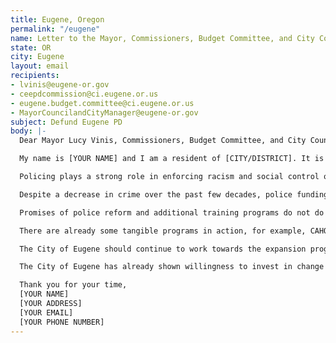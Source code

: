 ```yaml
---
title: Eugene, Oregon
permalink: "/eugene"
name: Letter to the Mayor, Commissioners, Budget Committee, and City Council
state: OR
city: Eugene
layout: email
recipients:
- lvinis@eugene-or.gov
- ceepdcommission@ci.eugene.or.us
- eugene.budget.committee@ci.eugene.or.us
- MayorCouncilandCityManager@eugene-or.gov
subject: Defund Eugene PD
body: |-
  Dear Mayor Lucy Vinis, Commissioners, Budget Committee, and City Council,

  My name is [YOUR NAME] and I am a resident of [CITY/DISTRICT]. It is my understanding that you will be reviewing the proposed 2021 City Budget on June 22th, 2020. I urge you to oppose the increase in funding from $61.35 mil in FY-2020 to $67.97 mil in FY-2021 for the Eugene Police Department (EPD) and instead, decrease it.

  Policing plays a strong role in enforcing racism and social control of communities of color through disempowerment, displacement, and repression. Black people and communities of color have been disproportionately targeted and brutalized by the police throughout American history.

  Despite a decrease in crime over the past few decades, police funding across the United States has continued to increase. As a Eugene citizen, I do not support the militarization of the police force which is accentuated by the 1033 program and I do not support the use of EPD officers in schools.

  Promises of police reform and additional training programs do not do enough to address the underlying issue of systemic racism that plagues policing in America. The only solution is immediate and aggressive divestment from police funding and real consideration given to alternative public safety measures. To quote Alex S. Vitale, professor of sociology and coordinator of the Policing and Social Justice Project at Brooklyn College and the author of The End of Policing, "The alternative is not more money for police training programs, hardware or oversight. It is to dramatically shrink their function. We must demand that local politicians develop non-police solutions to the problems poor people face. We must invest in housing, employment and healthcare in ways that directly target the problems of public safety. Instead of criminalizing homelessness, we need publicly financed supportive housing; instead of gang units, we need community-based anti-violence programs, trauma services and jobs for young people; instead of school police we need more counselors, after-school programs, and restorative justice programs."

  There are already some tangible programs in action, for example, CAHOOTS (Crisis Assistance Helping Out On The Streets) of Eugene has been praised as a cost-effective approach that utilizes de-escalation tactics and skills of medical and mental health professionals. As stated on the White Bird Clinic Website, "CAHOOTS gets 2 percent of the police budget, but with that 2 percent they handle 17 percent of public safety calls." Per the FY20 Budget Report, CAHOOTS funding was only $281,000. When addressing continued action, White Bird Clinic states, "We’re growing our programs, demonstrating our commitment to serving low income, under-resourced community members. In response to burgeoning community need, we are expanding the hours of CAHOOTS mobile crisis services, which responded to over 23,000 calls in 2018, saving an estimated $6M in emergency medical services costs alone."

  The City of Eugene should continue to work towards the expansion programs that benefit the community, like CAHOOTS, by diverting additional funds from EPD. It is essential that the City of Eugene connect with local businesses and programs that offer a diverse range of social services to help tackle systemic issues from the ground up.

  The City of Eugene has already shown willingness to invest in change by funding programs like CAHOOTS. As a community, we should continue to build on these ideals and continue to invest in evidence-based alternatives to police that directly advocate for our citizens and work to replace policing with other systems of public safety. This starts with divesting funding from the EPD in FY-2021.

  Thank you for your time,
  [YOUR NAME]
  [YOUR ADDRESS]
  [YOUR EMAIL]
  [YOUR PHONE NUMBER]
---
```


